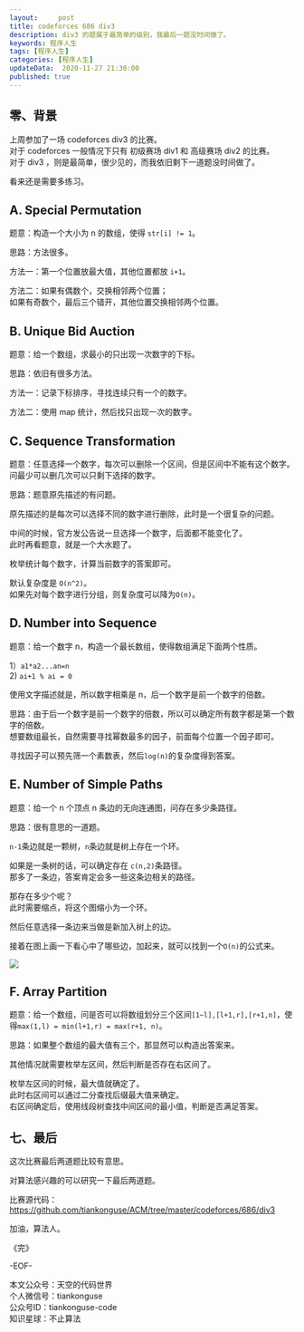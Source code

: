 ```yaml
---   
layout:     post  
title: codeforces 686 div3 
description: div3 的题属于最简单的级别，我最后一题没时间做了。  
keywords: 程序人生  
tags: [程序人生]    
categories: [程序人生]  
updateData:  2020-11-27 21:30:00  
published: true  
---  
```



## 零、背景  


上周参加了一场 codeforces div3 的比赛。  
对于 codeforces 一般情况下只有 初级赛场 div1 和 高级赛场 div2 的比赛。  
对于 div3 ，则是最简单，很少见的，而我依旧剩下一道题没时间做了。  


看来还是需要多练习。  


## A. Special Permutation  


题意：构造一个大小为 n 的数组，使得 `str[i] != 1`。  


思路：方法很多。  


方法一：第一个位置放最大值，其他位置都放 `i+1`。  


方法二：如果有偶数个，交换相邻两个位置；  
如果有奇数个，最后三个错开，其他位置交换相邻两个位置。  


## B. Unique Bid Auction  


题意：给一个数组，求最小的只出现一次数字的下标。  


思路：依旧有很多方法。  


方法一：记录下标排序，寻找连续只有一个的数字。  


方法二：使用 map 统计，然后找只出现一次的数字。  



## C. Sequence Transformation  


题意：任意选择一个数字，每次可以删除一个区间，但是区间中不能有这个数字。  
问最少可以删几次可以只剩下选择的数字。  


思路：题意原先描述的有问题。  


原先描述的是每次可以选择不同的数字进行删除，此时是一个很复杂的问题。  


中间的时候，官方发公告说一旦选择一个数字，后面都不能变化了。  
此时再看题意，就是一个大水题了。  


枚举统计每个数字，计算当前数字的答案即可。  


默认复杂度是 `O(n^2)`。  
如果先对每个数字进行分组，则复杂度可以降为`O(n)`。  


## D. Number into Sequence  


题意：给一个数字 n，构造一个最长数组，使得数组满足下面两个性质。  


1）`a1*a2...an=n`  
2) `ai+1 % ai = 0`  


使用文字描述就是，所以数字相乘是 n，后一个数字是前一个数字的倍数。  


思路：由于后一个数字是前一个数字的倍数，所以可以确定所有数字都是第一个数字的倍数。  
想要数组最长，自然需要寻找幂数最多的因子，前面每个位置一个因子即可。  


寻找因子可以预先筛一个素数表，然后`log(n)`的复杂度得到答案。  


## E. Number of Simple Paths  


题意：给一个 n 个顶点 n 条边的无向连通图，问存在多少条路径。  


思路：很有意思的一道题。  


`n-1`条边就是一颗树，`n`条边就是树上存在一个环。  


如果是一条树的话，可以确定存在 `c(n,2)`条路径。  
那多了一条边，答案肯定会多一些这条边相关的路径。  


那存在多少个呢？  
此时需要缩点，将这个图缩小为一个环。  


然后任意选择一条边来当做是新加入树上的边。  


接着在图上画一下看心中了哪些边，加起来，就可以找到一个`O(n)`的公式来。  


![](https://res2020.tiankonguse.com/images/2020/11/27/001.png)  


## F. Array Partition  


题意：给一个数组，问是否可以将数组划分三个区间`[1~l],[l+1,r],[r+1,n]`，使得`max(1,l) = min(l+1,r) = max(r+1, n)`。  


思路：如果整个数组的最大值有三个，那显然可以构造出答案来。  


其他情况就需要枚举左区间，然后判断是否存在右区间了。  


枚举左区间的时候，最大值就确定了。  
此时右区间可以通过二分查找后缀最大值来确定。  
右区间确定后，使用线段树查找中间区间的最小值，判断是否满足答案。  


## 七、最后  


这次比赛最后两道题比较有意思。  


对算法感兴趣的可以研究一下最后两道题。  


比赛源代码：  
https://github.com/tiankonguse/ACM/tree/master/codeforces/686/div3  



加油，算法人。  


《完》  


-EOF-  



本文公众号：天空的代码世界  
个人微信号：tiankonguse  
公众号ID：tiankonguse-code  
知识星球：不止算法  

